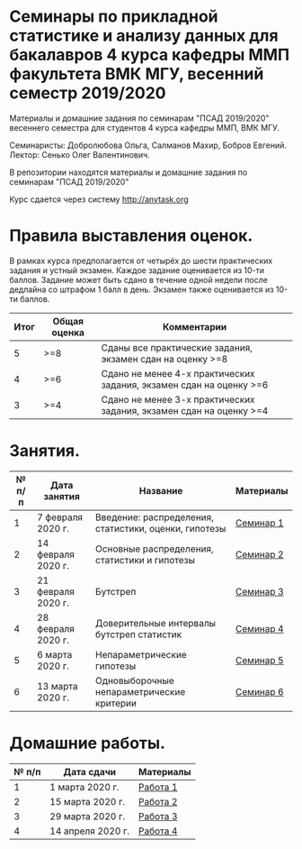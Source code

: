 # Семинары по прикладной статистике и анализу данных для бакалавров 4 курса кафедры ММП факультета ВМК МГУ, весенний семестр 2019/2020
Материалы и домашние задания по семинарам "ПСАД 2019/2020" весеннего семестра для студентов 4 курса кафедры ММП, ВМК МГУ.

Семинаристы: Добролюбова Ольга, Салманов Махир, Бобров Евгений.  
Лектор: Сенько Олег Валентинович.

В репозитории находятся материалы и домашние задания по семинарам "ПСАД 2019/2020"

Курс сдается через систему http://anytask.org

# Правила выставления оценок.
В рамках курса предполагается от четырёх до шести практических задания и устный экзамен. Каждое задание оценивается из 10-ти баллов. Задание может быть сдано в течение одной недели после дедлайна со штрафом 1 балл в день. Экзамен также оценивается из 10-ти баллов.

| Итог| Общая оценка| Комментарии | 
| ----------- | ----------- | ----------- |
| 5      | >=8 |Сданы все практические задания, экзамен сдан на оценку >=8|
| 4      | >=6 |Сдано не менее 4-х практических задания, экзамен сдан на оценку >=6|
| 3      | >=4 |Сдано не менее 3-х практических задания, экзамен сдан на оценку >=4|

# Занятия.
| № п/п      | Дата занятия | Название | Материалы |
| ----------- | ----------- | ----------- | ----------- |
| 1      | 7 февраля 2020 г.       |Введение: распределения, статистики, оценки, гипотезы | [Семинар 1](https://github.com/mmp-asda/mmp_asda_spring_2020/tree/master/%D0%A1%D0%B5%D0%BC%D0%B8%D0%BD%D0%B0%D1%80%201)|
| 2   | 14 февраля 2020 г.        |Основные распределения, статистики и гипотезы|[Семинар 2](https://github.com/mmp-asda/mmp_asda_spring_2020/tree/master/%D0%A1%D0%B5%D0%BC%D0%B8%D0%BD%D0%B0%D1%80%202)|
| 3   | 21 февраля 2020 г.        |Бутстреп|[Семинар 3](https://github.com/mmp-asda/mmp_asda_spring_2020/tree/master/%D0%A1%D0%B5%D0%BC%D0%B8%D0%BD%D0%B0%D1%80%203)|
| 4   | 28 февраля 2020 г.        |Доверительные интервалы бутстреп статистик|[Семинар 4](https://github.com/mmp-asda/mmp_asda_spring_2020/tree/master/%D0%A1%D0%B5%D0%BC%D0%B8%D0%BD%D0%B0%D1%80%204)|
| 5   | 6 марта 2020 г.        |Непараметрические гипотезы|[Семинар 5](https://github.com/mmp-asda/mmp_asda_spring_2020/tree/master/%D0%A1%D0%B5%D0%BC%D0%B8%D0%BD%D0%B0%D1%80%205)|
| 6   | 13 марта 2020 г.        |Одновыборочные непараметрические критерии|[Семинар 6](https://github.com/mmp-asda/mmp_asda_spring_2020/tree/master/%D0%A1%D0%B5%D0%BC%D0%B8%D0%BD%D0%B0%D1%80%206)|

# Домашние работы.

| № п/п      | Дата сдачи | Материалы |
| ----------- | ----------- | ----------- |
| 1      | 1 марта 2020 г.       | [Работа 1](https://github.com/mmp-asda/mmp_asda_spring_2020/tree/master/%D0%94%D0%BE%D0%BC%D0%B0%D1%88%D0%BD%D1%8F%D1%8F%20%D1%80%D0%B0%D0%B1%D0%BE%D1%82%D0%B0/%D0%A0%D0%B0%D0%B1%D0%BE%D1%82%D0%B0%201)|
| 2      | 15 марта 2020 г.       | [Работа 2](https://github.com/mmp-asda/mmp_asda_spring_2020/tree/master/%D0%94%D0%BE%D0%BC%D0%B0%D1%88%D0%BD%D1%8F%D1%8F%20%D1%80%D0%B0%D0%B1%D0%BE%D1%82%D0%B0/%D0%A0%D0%B0%D0%B1%D0%BE%D1%82%D0%B0%202)|
| 3      | 29 марта 2020 г.       | [Работа 3](https://github.com/mmp-asda/mmp_asda_spring_2020/tree/master/%D0%94%D0%BE%D0%BC%D0%B0%D1%88%D0%BD%D1%8F%D1%8F%20%D1%80%D0%B0%D0%B1%D0%BE%D1%82%D0%B0/%D0%A0%D0%B0%D0%B1%D0%BE%D1%82%D0%B0%203)|
| 4      | 14 апреля 2020 г.       | [Работа 4](https://github.com/mmp-asda/mmp_asda_spring_2020/tree/master/%D0%94%D0%BE%D0%BC%D0%B0%D1%88%D0%BD%D1%8F%D1%8F%20%D1%80%D0%B0%D0%B1%D0%BE%D1%82%D0%B0/%D0%A0%D0%B0%D0%B1%D0%BE%D1%82%D0%B0%204)|
